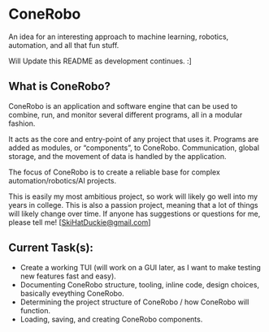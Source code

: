 # ConeRobo
An idea for an interesting approach to machine learning, robotics, automation, and all that fun stuff.

Will Update this README as development continues. :]

## What is ConeRobo?
ConeRobo is an application and software engine that can be used to combine, 
run, and monitor several different programs, all in a modular fashion.

It acts as the core and entry-point of any project that uses it. Programs are 
added as modules, or “components”, to ConeRobo. Communication, global storage, 
and the movement of data is handled by the application.

The focus of ConeRobo is to create a reliable base for complex 
automation/robotics/AI projects.

This is easily my most ambitious project, so work will likely go well into my
years in college. This is also a passion project, meaning that a lot of things 
will likely change over time. If anyone has suggestions or questions for me, please 
tell me! [SkiHatDuckie@gmail.com]

## Current Task(s):
- Create a working TUI (will work on a GUI later, as I want to make testing new features fast and easy).
- Documenting ConeRobo structure, tooling, inline code, design choices, basically eveything ConeRobo.
- Determining the project structure of ConeRobo / how ConeRobo will function.
- Loading, saving, and creating ConeRobo components.